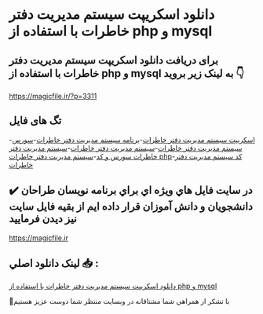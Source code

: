 # دانلود اسکریپت سیستم مدیریت دفتر خاطرات با استفاده از php و mysql

## برای دریافت دانلود اسکریپت سیستم مدیریت دفتر خاطرات با استفاده از php و mysql به لینک زیر بروید 👇

https://magicfile.ir/?p=3311

## تگ های فایل

-[اسکریپت سیستم مدیریت دفتر خاطرات](https://magicfile.ir/product/%d8%a7%d8%b3%da%a9%d8%b1%db%8c%d9%be%d8%aa%d8%b3%db%8c%d8%b3%d8%aa%d9%85-%d9%85%d8%af%db%8c%d8%b1%db%8c%d8%aa-%d8%af%d9%81%d8%aa%d8%b1-%d8%ae%d8%a7%d8%b7%d8%b1%d8%a7%d8%aa-php-mysql/)-[برنامه سیستم مدیریت دفتر خاطرات](https://magicfile.ir/product/%d8%a7%d8%b3%da%a9%d8%b1%db%8c%d9%be%d8%aa%d8%b3%db%8c%d8%b3%d8%aa%d9%85-%d9%85%d8%af%db%8c%d8%b1%db%8c%d8%aa-%d8%af%d9%81%d8%aa%d8%b1-%d8%ae%d8%a7%d8%b7%d8%b1%d8%a7%d8%aa-php-mysql/)-[سورس سیستم مدیریت دفتر خاطرات](https://magicfile.ir/product/%d8%a7%d8%b3%da%a9%d8%b1%db%8c%d9%be%d8%aa%d8%b3%db%8c%d8%b3%d8%aa%d9%85-%d9%85%d8%af%db%8c%d8%b1%db%8c%d8%aa-%d8%af%d9%81%d8%aa%d8%b1-%d8%ae%d8%a7%d8%b7%d8%b1%d8%a7%d8%aa-php-mysql/)-[سیستم مدیریت دفتر خاطرات](https://magicfile.ir/product/%d8%a7%d8%b3%da%a9%d8%b1%db%8c%d9%be%d8%aa%d8%b3%db%8c%d8%b3%d8%aa%d9%85-%d9%85%d8%af%db%8c%d8%b1%db%8c%d8%aa-%d8%af%d9%81%d8%aa%d8%b1-%d8%ae%d8%a7%d8%b7%d8%b1%d8%a7%d8%aa-php-mysql/)-[سیستم مدیریت دفتر خاطرات سورس و کد](https://magicfile.ir/product/%d8%a7%d8%b3%da%a9%d8%b1%db%8c%d9%be%d8%aa%d8%b3%db%8c%d8%b3%d8%aa%d9%85-%d9%85%d8%af%db%8c%d8%b1%db%8c%d8%aa-%d8%af%d9%81%d8%aa%d8%b1-%d8%ae%d8%a7%d8%b7%d8%b1%d8%a7%d8%aa-php-mysql/)-[سیستم مدیریت دفتر خاطرات php](https://magicfile.ir/product/%d8%a7%d8%b3%da%a9%d8%b1%db%8c%d9%be%d8%aa%d8%b3%db%8c%d8%b3%d8%aa%d9%85-%d9%85%d8%af%db%8c%d8%b1%db%8c%d8%aa-%d8%af%d9%81%d8%aa%d8%b1-%d8%ae%d8%a7%d8%b7%d8%b1%d8%a7%d8%aa-php-mysql/)-[کد سیستم مدیریت دفتر خاطرات](https://magicfile.ir/product/%d8%a7%d8%b3%da%a9%d8%b1%db%8c%d9%be%d8%aa%d8%b3%db%8c%d8%b3%d8%aa%d9%85-%d9%85%d8%af%db%8c%d8%b1%db%8c%d8%aa-%d8%af%d9%81%d8%aa%d8%b1-%d8%ae%d8%a7%d8%b7%d8%b1%d8%a7%d8%aa-php-mysql/)

## ✔️ در سايت فايل هاي ويژه اي براي برنامه نويسان طراحان دانشجويان و دانش آموزان قرار داده ايم از بقيه فايل سايت نيز ديدن فرماييد

https://magicfile.ir


## لينک دانلود اصلي 📥 :

[دانلود اسکریپت سیستم مدیریت دفتر خاطرات با استفاده از php و mysql](https://magicfile.ir/product/%d8%a7%d8%b3%da%a9%d8%b1%db%8c%d9%be%d8%aa%d8%b3%db%8c%d8%b3%d8%aa%d9%85-%d9%85%d8%af%db%8c%d8%b1%db%8c%d8%aa-%d8%af%d9%81%d8%aa%d8%b1-%d8%ae%d8%a7%d8%b7%d8%b1%d8%a7%d8%aa-php-mysql/) 


🙏با تشکر از همراهي شما مشتاقانه در وبسایت منتظر شما دوست عزیز هستیم

